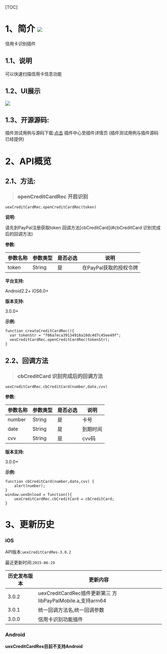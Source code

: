 [TOC]
# 1、简介 [![](http://appcan-download.oss-cn-beijing.aliyuncs.com/%E5%85%AC%E6%B5%8B%2Fgf.png)]()
信用卡识别插件
## 1.1、说明
可以快速扫描信用卡信息功能
## 1.2、UI展示
 ![](http://newdocx.appcan.cn/docximg/130030c2015p6e16c.png)
## 1.3、开源源码:
插件测试用例与源码下载:[点击](http://plugin.appcan.cn/details.html?id=164_index) 插件中心至插件详情页 (插件测试用例与插件源码已经提供)

# 2、API概览

## 2.1、方法:
> ### openCreditCardRec 开启识别

`uexCreditCardRec.openCreditCardRec(token)`

**说明:**

请先到PayPal注册获取token 回调方法[cbCreditCard](#cbCreditCard 识别完成后的回调方法)

**参数:**

|  参数名称 | 参数类型  | 是否必选  |  说明 |
| ------------ | ------------ | ------------ | ------------ |
| token | String | 是 | 在PayPal获取的授权令牌 |

**平台支持:**

Android2.2+
iOS6.0+

**版本支持:**

3.0.0+

**示例:**

```
function createCreditCardRec(){
  var tokenStr = "f06a7eca39134918a18dc4d7c45ee49f";
  uexCreditCardRec.openCreditCardRec(tokenStr);
}
```
## 2.2、回调方法
> ### cbCreditCard 识别完成后的回调方法

`uexCreditCardRec.cbCreditCard(number,date,cvv)`

**参数:**

|  参数名称 | 参数类型  | 是否必选  |  说明 |
| ------------ | ------------ | ------------ | ------------ |
| number | String | 是 | 卡号 |
| date| String | 是 | 到期时间 |
| cvv | String | 是 | cvv码 |

**版本支持:**

3.0.0+

**示例:**

```
function cbCreditCard(number,date,cvv) {
    alert(number);
}
window.uexOnload = function(){
    uexCreditCardRec.cbCreditCard = cbCreditCard;
}
```

# 3、更新历史

### iOS

API版本:`uexCreditCardRes-3.0.2`

最近更新时间:`2015-06-19`

| 历史发布版本 | 更新内容 |
| ----- | ----- |
| 3.0.2 | uexCreditCardRec插件更新第三 方libPayPalMobile.a,支持arm64 |
| 3.0.1 | 统一回调方法名,统一回调参数 |
| 3.0.0 | 信用卡识别功能插件 |

### Android

**uexCreditCardRes目前不支持Android**

